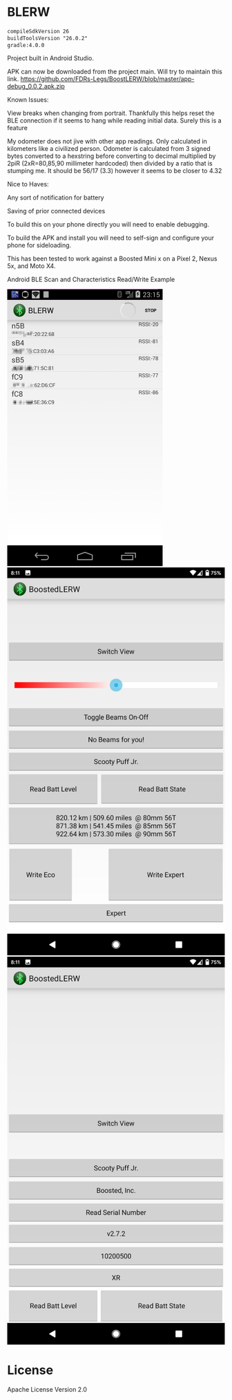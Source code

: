 BLERW
=====


    compileSdkVersion 26
    buildToolsVersion "26.0.2"
    gradle:4.0.0

Project built in Android Studio.

APK can now be downloaded from the project main. Will try to maintain this link.
https://github.com/FDRs-Legs/BoostLERW/blob/master/app-debug_0.0.2.apk.zip

Known Issues:

View breaks when changing from portrait. Thankfully this helps reset the BLE connection if it seems to hang while reading initial data.
Surely this is a feature

My odometer does not jive with other app readings. Only calculated in kilometers like a civilized person.
Odometer is calculated from 3 signed bytes converted to a hexstring before converting to decimal multiplied by 2piR (2xR=80,85,90 millimeter hardcoded) then divided by a ratio that is stumping me. It should be 56/17 (3.3) however it seems to be closer to 4.32

Nice to Haves:

Any sort of notification for battery 

Saving of prior connected devices



To build this on your phone directly you will need to enable debugging. 


To build the APK and install you will need to self-sign and configure your phone for sideloading.



This has been tested to work against a Boosted Mini x on a Pixel 2, Nexus 5x, and Moto X4.


Android BLE Scan and Characteristics Read/Write Example

![Figure 1 ScanActivity for BLE Scan](etc/BLERW_cap01.png) 
![Figure 2 DeviceActivity for Read/Write Characteristics](Screenshot_20200628-201100.png)
![Figure 2 DeviceActivity for Read/Write Characteristics](Screenshot_20200628-201129.png)
# License

Apache License Version 2.0

